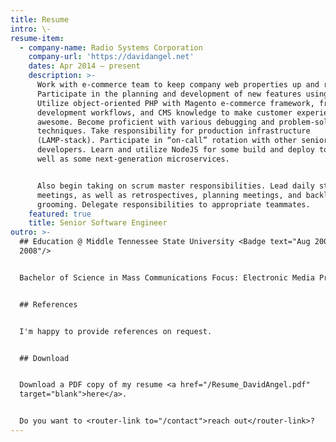 ```yaml
---
title: Resume
intro: \-
resume-item:
  - company-name: Radio Systems Corporation
    company-url: 'https://davidangel.net'
    dates: Apr 2014 – present
    description: >-
      Work with e-commerce team to keep company web properties up and running.
      Participate in the planning and development of new features using Agile.
      Utilize object-oriented PHP with Magento e-commerce framework, front-end
      development workflows, and CMS knowledge to make customer experiences
      awesome. Become proficient with various debugging and problem-solving
      techniques. Take responsibility for production infrastructure
      (LAMP-stack). Participate in “on-call” rotation with other senior
      developers. Learn and utilize NodeJS for some build and deploy tools, as
      well as some next-generation microservices.


      Also begin taking on scrum master responsibilities. Lead daily stand-up
      meetings, as well as retrospectives, planning meetings, and backlog
      grooming. Delegate responsibilities to appropriate teammates.
    featured: true
    title: Senior Software Engineer
outro: >-
  ## Education @ Middle Tennessee State University <Badge text="Aug 2004 – May
  2008"/>


  Bachelor of Science in Mass Communications Focus: Electronic Media Production


  ## References


  I'm happy to provide references on request.


  ## Download


  Download a PDF copy of my resume <a href="/Resume_DavidAngel.pdf"
  target="blank">here</a>.


  Do you want to <router-link to="/contact">reach out</router-link>?
---
```


